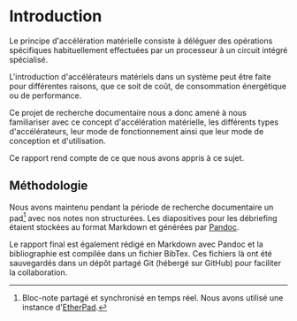 # Introduction

Le principe d'accélération matérielle consiste à déléguer des opérations spécifiques habituellement effectuées par un processeur à un circuit intégré spécialisé.

L'introduction d'accélérateurs matériels dans un système peut être faite pour différentes raisons, que ce soit de coût, de consommation énergétique ou de performance.

Ce projet de recherche documentaire nous a donc amené à nous familiariser avec ce concept d'accélération matérielle, les différents types d'accélérateurs, leur mode de fonctionnement ainsi que leur mode de conception et d'utilisation.

Ce rapport rend compte de ce que nous avons appris à ce sujet.

## Méthodologie

Nous avons maintenu pendant la période de recherche documentaire un pad[^pad] avec nos notes non structurées.
Les diapositives pour les débriefing étaient stockées au format Markdown et générées par [Pandoc](https://pandoc.org/).

[^pad]: Bloc-note partagé et synchronisé en temps réel. Nous avons utilisé une instance d'[EtherPad](http://etherpad.org/).

Le rapport final est également rédigé en Markdown avec Pandoc et la bibliographie est compilée dans un fichier BibTex.
Ces fichiers là ont été sauvegardés dans un dépôt partagé Git (hébergé sur GitHub) pour faciliter la collaboration.
